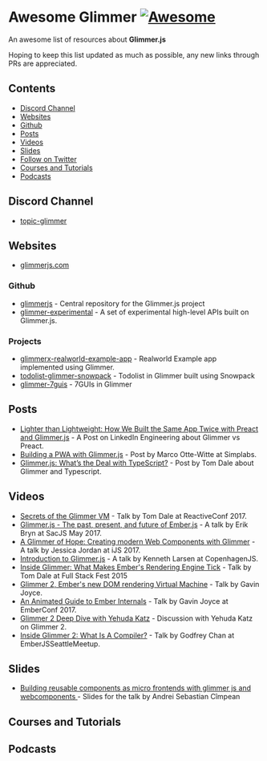 # Awesome Glimmer [![Awesome](https://awesome.re/badge.svg)](https://github.com/sindresorhus/awesome)

An awesome list of resources about **Glimmer.js** 

Hoping to keep this list updated as much as possible, any new links through PRs are appreciated.

## Contents
- [Discord Channel](#discord-channel)
- [Websites](#websites)
- [Github](#github)
- [Posts](#posts)
- [Videos](#videos)
- [Slides](#slides)
- [Follow on Twitter](#follow-on-twitter)
- [Courses and Tutorials](#courses-and-tutorials)
- [Podcasts](#podcasts)

## Discord Channel
- [topic-glimmer](https://discord.gg/emberjs)

## Websites
- [glimmerjs.com](https://glimmerjs.com)

### Github
- [glimmerjs](https://github.com/glimmerjs/glimmer.js) - Central repository for the Glimmer.js project 
- [glimmer-experimental](https://github.com/glimmerjs/glimmer-experimental) -  A set of experimental high-level APIs built on Glimmer.js.

### Projects
- [glimmerx-realworld-example-app](https://github.com/dfreeman/glimmerx-realworld-example-app) - Realworld Example app implemented using Glimmer.
- [todolist-glimmer-snowpack](https://github.com/rajasegar/todolist-glimmer-snowpack) - Todolist in Glimmer built using Snowpack
- [glimmer-7guis](https://github.com/rajasegar/glimmer-7guis) - 7GUIs in Glimmer

## Posts
- [Lighter than Lightweight: How We Built the Same App Twice with Preact and Glimmer.js](https://engineering.linkedin.com/blog/2018/03/how-we-built-the-same-app-twice-with-preact-and-glimmerjs) - A Post on LinkedIn Engineering about Glimmer vs Preact.
- [Building a PWA with Glimmer.js](https://simplabs.com/blog/2018/07/03/building-a-pwa-with-glimmer-js/) - Post by Marco Otte-Witte at Simplabs.
- [Glimmer.js: What’s the Deal with TypeScript?](https://medium.com/@tomdale/glimmer-js-whats-the-deal-with-typescript-f666d1a3aad0) - Post by Tom Dale about Glimmer and Typescript.

## Videos
- [Secrets of the Glimmer VM](https://www.youtube.com/watch?v=nXCSloXZ-wc) - Talk by Tom Dale at ReactiveConf 2017.
- [Glimmer.js - The past, present, and future of Ember.js](https://www.youtube.com/watch?v=_pnACB6Crb8) - A talk by Erik Bryn at SacJS May 2017.
- [A Glimmer of Hope: Creating modern Web Components with Glimmer](https://www.youtube.com/watch?v=E1EUG2UPZrY) - A talk by Jessica Jordan at iJS 2017.
- [Introduction to Glimmer.js](https://www.youtube.com/watch?v=ni3C8_e3rhQ) - A talk by Kenneth Larsen at CopenhagenJS.
- [Inside Glimmer: What Makes Ember's Rendering Engine Tick](https://www.youtube.com/watch?v=VY-r7Ac06ho) - Talk by Tom Dale at Full Stack Fest 2015
- [Glimmer 2, Ember's new DOM rendering Virtual Machine](https://www.youtube.com/watch?v=l2nD1IxjHUI) - Talk by Gavin Joyce.
- [An Animated Guide to Ember Internals](https://www.youtube.com/watch?v=A5k2u7AZf6g) - Talk by Gavin Joyce at EmberConf 2017.
- [Glimmer 2 Deep Dive with Yehuda Katz](https://www.youtube.com/watch?v=vL8sCi1Bv6E) - Discussion with Yehuda Katz on Glimmer 2.
- [Inside Glimmer 2: What Is A Compiler?](https://www.youtube.com/watch?v=vg5A_UOGShg) - Talk by Godfrey Chan at EmberJSSeattleMeetup.

## Slides
- [Building reusable components as micro frontends with glimmer js and webcomponents ](https://www.slideshare.net/andreisebastianc/building-reusable-components-as-micro-frontends-with-glimmer-js-and-webcomponents-96605090) - Slides for the talk by Andrei Sebastian Cîmpean

## Courses and Tutorials

## Podcasts
